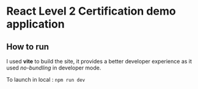# React Level 2 Certification demo application

## How to run

I used __vite__ to build the site, it provides a better developer experience as it used _no-bundling_ in developer mode.

To launch in local : `npm run dev`
